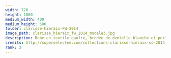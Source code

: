 ```yaml
---
width: 720
height: 1080
medium_width: 400
medium_height: 600
folder: clarisse-hieraix-FW-2014
image_path: clarisse_hieraix_fw_2014_modele3.jpg
description: Robe en textile gaufré, brodée de dentelle blanche et perles de silicone Cristal
credits: http://superselected.com/collections-clarisse-hieraix-ss-2014-haute-couture/
rank: 3
---
```

